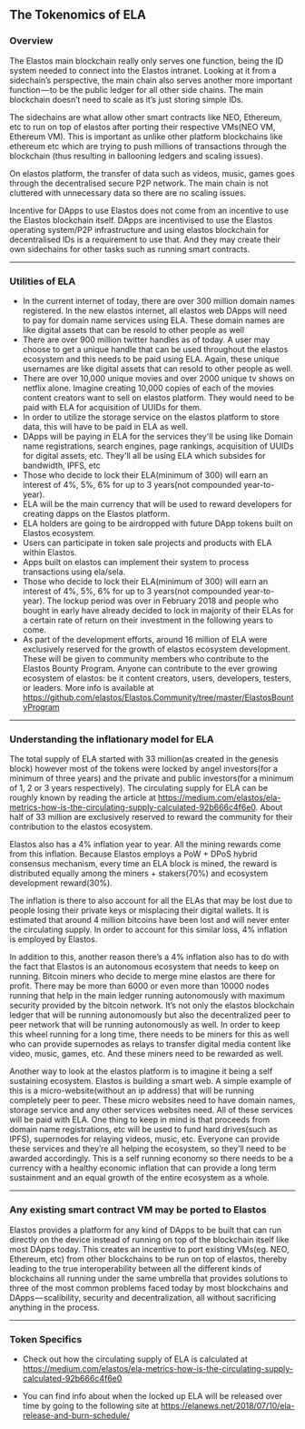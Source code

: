 ## The Tokenomics of ELA

### Overview

The Elastos main blockchain really only serves one function, being the ID system needed to connect into the Elastos intranet. Looking at it from a sidechain’s perspective, the main chain also serves another more important function — to be the public ledger for all other side chains. The main blockchain doesn’t need to scale as it’s just storing simple IDs. 

The sidechains are what allow other smart contracts like NEO, Ethereum, etc to run on top of elastos after porting their respective VMs(NEO VM, Ethereum VM). This is important as unlike other platform blockchains like ethereum etc which are trying to push millions of transactions through the blockchain (thus resulting in ballooning ledgers and scaling issues). 

On elastos platform, the transfer of data such as videos, music, games goes through the decentralised secure P2P network. The main chain is not cluttered with unnecessary data so there are no scaling issues. 

Incentive for DApps to use Elastos does not come from an incentive to use the Elastos blockchain itself. DApps are incentivised to use the Elastos operating system/P2P infrastructure and using elastos blockchain for decentralised IDs is a requirement to use that. And they may create their own sidechains for other tasks such as running smart contracts.

---

### Utilities of ELA

* In the current internet of today, there are over 300 million domain names registered. In the new elastos internet, all elastos web DApps will need to pay for domain name services using ELA. These domain names are like digital assets that can be resold to other people as well
* There are over 900 million twitter handles as of today. A user may choose to get a unique handle that can be used throughout the elastos ecosystem and this needs to be paid using ELA. Again, these unique usernames are like digital assets that can resold to other people as well.
* There are over 10,000 unique movies and over 2000 unique tv shows on netflix alone. Imagine creating 10,000 copies of each of the movies content creators want to sell on elastos platform. They would need to be paid with ELA for acquisition of UUIDs for them.
* In order to utilize the storage service on the elastos platform to store data, this will have to be paid in ELA as well.
* DApps will be paying in ELA for the services they'll be using like Domain name registrations, search engines, page rankings, acquisition of UUIDs for digital assets, etc. They'll all be using ELA which subsides for bandwidth, IPFS, etc
* Those who decide to lock their ELA(minimum of 300) will earn an interest of 4%, 5%, 6% for up to 3 years(not compounded year-to-year).
* ELA will be the main currency that will be used to reward developers for creating dapps on the Elastos platform.
* ELA holders are going to be airdropped with future DApp tokens built on Elastos ecosystem.
* Users can participate in token sale projects and products with ELA within Elastos.
* Apps built on elastos can implement their system to process transactions using ela/sela.
* Those who decide to lock their ELA(minimum of 300) will earn an interest of 4%, 5%, 6% for up to 3 years(not compounded year-to-year). The lockup period was over in February 2018 and people who bought in early have already decided to lock in majority of their ELAs for a certain rate of return on their investment in the following years to come.
* As part of the development efforts, around 16 million of ELA were exclusively reserved for the growth of elastos ecosystem development. These will be given to community members who contribute to the Elastos Bounty Program. Anyone can contribute to the ever growing ecosystem of elastos: be it content creators, users, developers, testers, or leaders. More info is available at https://github.com/elastos/Elastos.Community/tree/master/ElastosBountyProgram

---

### Understanding the inflationary model for ELA

The total supply of ELA started with 33 million(as created in the genesis block) however most of the tokens were locked by angel investors(for a minimum of three years) and the private and public investors(for a minimum of 1, 2 or 3 years respectively). The circulating supply for ELA can be roughly known by reading the article at https://medium.com/elastos/ela-metrics-how-is-the-circulating-supply-calculated-92b666c4f6e0. About half of 33 million are exclusively reserved to reward the community for their contribution to the elastos ecosystem.

Elastos also has a 4% inflation year to year. All the mining rewards come from this inflation. Because Elastos employs a PoW + DPoS hybrid consensus mechanism, every time an ELA block is mined, the reward is distributed equally among the miners + stakers(70%) and ecosystem development reward(30%).

The inflation is there to also account for all the ELAs that may be lost due to people losing their private keys or misplacing their digital wallets. It is estimated that around 4 million bitcoins have been lost and will never enter the circulating supply. In order to account for this similar loss, 4% inflation is employed by Elastos.

In addition to this, another reason there’s a 4% inflation also has to do with the fact that Elastos is an autonomous ecosystem that needs to keep on running. Bitcoin miners who decide to merge mine elastos are there for profit. There may be more than 6000 or even more than 10000 nodes running that help in the main ledger running autonomously with maximum security provided by the bitcoin network. It’s not only the elastos blockchain ledger that will be running autonomously but also the decentralized peer to peer network that will be running autonomously as well. In order to keep this wheel running for a long time, there needs to be miners for this as well who can provide supernodes as relays to transfer digital media content like video, music, games, etc. And these miners need to be rewarded as well.

Another way to look at the elastos platform is to imagine it being a self sustaining ecosystem. Elastos is building a smart web. A simple example of this is a micro-website(without an ip address) that will be running completely peer to peer. These micro websites need to have domain names, storage service and any other services websites need. All of these services will be paid with ELA. One thing to keep in mind is that proceeds from domain name registrations, etc will be used to fund hard drives(such as IPFS), supernodes for relaying videos, music, etc. Everyone can provide these services and they’re all helping the ecosystem, so they’ll need to be awarded accordingly. This is a self running economy so there needs to be a currency with a healthy economic inflation that can provide a long term sustainment and an equal growth of the entire ecosystem as a whole.

--- 

### Any existing smart contract VM may be ported to Elastos

Elastos provides a platform for any kind of DApps to be built that can run directly on the device instead of running on top of the blockchain itself like most DApps today. This creates an incentive to port existing VMs(eg. NEO, Ethereum, etc) from other blockchains to be run on top of elastos, thereby leading to the true interoperability between all the different kinds of blockchains all running under the same umbrella that provides solutions to three of the most common problems faced today by most blockchains and DApps — scalibility, security and decentralization, all without sacrificing anything in the process.

---

### Token Specifics

- Check out how the circulating supply of ELA is calculated at https://medium.com/elastos/ela-metrics-how-is-the-circulating-supply-calculated-92b666c4f6e0

- You can find info about when the locked up ELA will be released over time by going to the following site at https://elanews.net/2018/07/10/ela-release-and-burn-schedule/